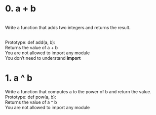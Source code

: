<h1>0. a + b</h1>
<br>
Write a function that adds two integers and returns the result.

<br>Prototype: def add(a, b):
<br>Returns the value of a + b
<br>You are not allowed to import any module
<br>You don’t need to understand __import__
<br>
<h1>1. a ^ b</h1>
Write a function that computes a to the power of b and return the value.
<br>
Prototype: def pow(a, b):<br>
Returns the value of a ^ b<br>
You are not allowed to import any module
